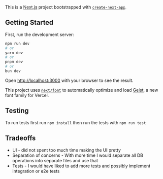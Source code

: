 This is a [Next.js](https://nextjs.org) project bootstrapped with [`create-next-app`](https://nextjs.org/docs/app/api-reference/cli/create-next-app).

## Getting Started

First, run the development server:

```bash
npm run dev
# or
yarn dev
# or
pnpm dev
# or
bun dev
```

Open [http://localhost:3000](http://localhost:3000) with your browser to see the result.

This project uses [`next/font`](https://nextjs.org/docs/app/building-your-application/optimizing/fonts) to automatically optimize and load [Geist](https://vercel.com/font), a new font family for Vercel.

## Testing

To run tests first run `npm install` then run the tests with `npm run test`

## Tradeoffs

- UI - did not spent too much time making the UI pretty
- Separation of concerns - With more time I would separate all DB operations into separate files and use that
- Tests - I would have liked to add more tests and possibly implement integration or e2e tests
